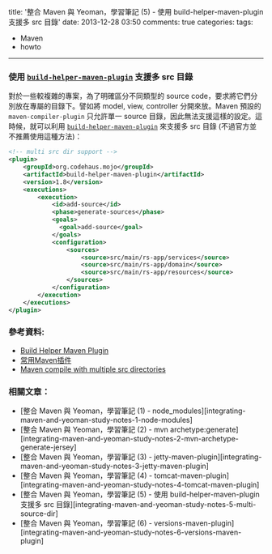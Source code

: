 title: '整合 Maven 與 Yeoman，學習筆記 (5) - 使用 build-helper-maven-plugin 支援多 src 目錄'
date: 2013-12-28 03:50
comments: true
categories: 
tags: 
  - Maven
  - howto
---
### 使用 [`build-helper-maven-plugin`][build-helper-maven-plugin] 支援多 src 目錄

對於一些較複雜的專案，為了明確區分不同類型的 source code，要求將它們分別放在專屬的目錄下。譬如將 model, view, controller 分開來放。Maven 預設的 `maven-compiler-plugin` 只允許單一 source 目錄，因此無法支援這樣的設定。這時候，就可以利用 [`build-helper-maven-plugin`][build-helper-maven-plugin] 來支援多 src 目錄 (不過官方並不推薦使用這種方法)：

<!-- more -->

``` xml
<!-- multi src dir support -->
<plugin>
    <groupId>org.codehaus.mojo</groupId>
    <artifactId>build-helper-maven-plugin</artifactId>
    <version>1.8</version>
    <executions>
        <execution>
            <id>add-source</id>
            <phase>generate-sources</phase>
            <goals>
              <goal>add-source</goal>
            </goals>
            <configuration>
                <sources>
                    <source>src/main/rs-app/services</source>
                    <source>src/main/rs-app/domain</source>
                    <source>src/main/rs-app/resources</source>
                </sources>
            </configuration>
        </execution>
    </executions>
</plugin>
```
### 參考資料:

* [Build Helper Maven Plugin][build-helper-maven-plugin]
* [常用Maven插件]
* [Maven compile with multiple src directories]

### 相關文章：

* [整合 Maven 與 Yeoman，學習筆記 (1) - node_modules][integrating-maven-and-yeoman-study-notes-1-node-modules]
* [整合 Maven 與 Yeoman，學習筆記 (2) - mvn archetype:generate][integrating-maven-and-yeoman-study-notes-2-mvn-archetype-generate-jersey]
* [整合 Maven 與 Yeoman，學習筆記 (3) - jetty-maven-plugin][integrating-maven-and-yeoman-study-notes-3-jetty-maven-plugin]
* [整合 Maven 與 Yeoman，學習筆記 (4) - tomcat-maven-plugin][integrating-maven-and-yeoman-study-notes-4-tomcat-maven-plugin]
* [整合 Maven 與 Yeoman，學習筆記 (5) - 使用 build-helper-maven-plugin 支援多 src 目錄][integrating-maven-and-yeoman-study-notes-5-multi-source-dir]
* [整合 Maven 與 Yeoman，學習筆記 (6) - versions-maven-plugin][integrating-maven-and-yeoman-study-notes-6-versions-maven-plugin]

<!-- cross references -->

<!-- post_references -->

<!-- external references -->

[build-helper-maven-plugin]: http://mojo.codehaus.org/build-helper-maven-plugin/
[常用Maven插件]: http://www.cnblogs.com/crazy-fox/archive/2012/02/09/2343722.html
[Maven compile with multiple src directories]: http://stackoverflow.com/questions/270445/maven-compile-with-multiple-src-directories